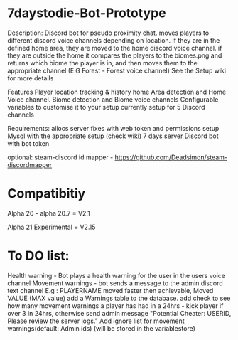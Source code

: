 # 7daystodie-Bot-Prototype

Description:
Discord bot for pseudo proximity chat. moves players to different discord voice channels depending on location.
if they are in the defined home area, they are moved to the home discord voice channel.
if they are outside the home it compares the players to the biomes.png and returns which biome the player is in, and then moves them to the appropriate channel (E.G Forest - Forest voice channel)
See the Setup wiki for more details

Features
Player location tracking & history
home Area detection and Home Voice channel.
Biome detection and Biome voice channels
Configurable variables to customise it to your setup
currently setup for 5 Discord channels

Requirements:
allocs server fixes with web token and permissions setup
Mysql with the appropriate setup (check wiki)
7 days server
Discord bot with bot token

optional:
steam-discord id mapper - https://github.com/Deadsimon/steam-discordmapper

# Compatibitiy

Alpha 20 - alpha 20.7 = V2.1

Alpha 21 Experimental = V2.15

# To DO list:
Health warning - Bot plays a health warning for the user in the users voice channel
Movement warnings - bot sends a message to the admin discord text channel E.g : PLAYERNAME moved faster then achievable, Moved VALUE (MAX value)
add a Warnings table to the database.
add check to see how many movement warnings a player has had in a 24hrs - kick player if over 3 in 24hrs, otherwise send admin message "Potential Cheater: USERID, Please review the server logs."
Add ignore list for movement warnings(default: Admin ids) (will be stored in the variablestore)
